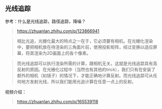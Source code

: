 ## 光线追踪

参考：什么是光线追踪，路径追踪，降噪？
> https://zhuanlan.zhihu.com/p/123866941

> 相比光追，光栅化最大的特点之一在于，它必须要有相机。在光栅化渲染中，要把相机放在待渲染的三角面片前，使用投影矩阵，经过变换以适应屏幕，将其渲染为2D画面上的各个像素。

> 而光线追踪可以执行渲染所需的计算，跟相机无关。这就是光线追踪具有高反射的原因。在光栅化过程中（当然也有其他的trick），我们只有在安装了额外的相机（如镜子）的情况下，才能正确地计算反射。而光线追踪可从任何地方发射光线，所以我们能用光追计算在任意一点上的反射。

视频介绍：
> https://zhuanlan.zhihu.com/p/165539118